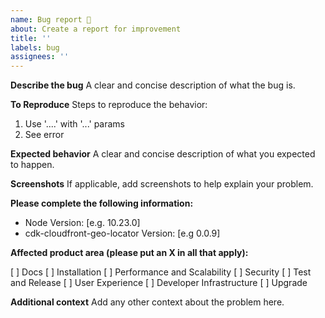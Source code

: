 ```yaml
---
name: Bug report 🐞
about: Create a report for improvement
title: ''
labels: bug
assignees: ''
---
```


**Describe the bug**
A clear and concise description of what the bug is.

**To Reproduce**
Steps to reproduce the behavior:

1. Use '....' with '...' params
2. See error

**Expected behavior**
A clear and concise description of what you expected to happen.

**Screenshots**
If applicable, add screenshots to help explain your problem.

**Please complete the following information:**

- Node Version: [e.g. 10.23.0]
- cdk-cloudfront-geo-locator Version: [e.g 0.0.9]

**Affected product area (please put an X in all that apply):**

[ ] Docs
[ ] Installation
[ ] Performance and Scalability
[ ] Security
[ ] Test and Release
[ ] User Experience
[ ] Developer Infrastructure
[ ] Upgrade

**Additional context**
Add any other context about the problem here.

